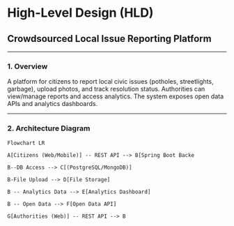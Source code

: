 # High-Level Design (HLD)

## Crowdsourced Local Issue Reporting Platform

---

### 1. Overview

A platform for citizens to report local civic issues (potholes, streetlights, garbage), upload photos, and track resolution status. Authorities can view/manage reports and access analytics. The system exposes open data APIs and analytics dashboards.

---

### 2. Architecture Diagram

```mermaid
Flowchart LR

A[Citizens (Web/Mobile)] -- REST API --> B[Spring Boot Backe

B--DB Access --> C[(PostgreSQL/MongoDB)]

B-File Upload --> D[File Storage]

B -- Analytics Data --> E[Analytics Dashboard]

B -- Open Data --> F[Open Data API]

G[Authorities (Web)] -- REST API --> B
```
